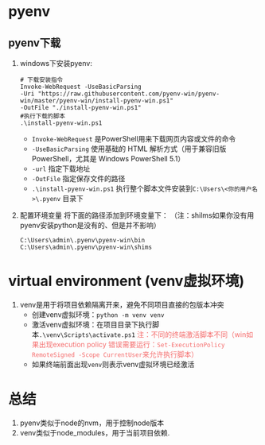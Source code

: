 # pyenv
## pyenv下载
1. windows下安装pyenv:
    ```shell
    # 下载安装指令
    Invoke-WebRequest -UseBasicParsing 
    -Uri "https://raw.githubusercontent.com/pyenv-win/pyenv-win/master/pyenv-win/install-pyenv-win.ps1" 
    -OutFile "./install-pyenv-win.ps1"
    #执行下载的脚本
    .\install-pyenv-win.ps1
    ```
    - `Invoke-WebRequest` 是PowerShell用来下载网页内容或文件的命令
    - `-UseBasicParsing` 使用基础的 HTML 解析方式（用于兼容旧版 PowerShell，尤其是 Windows PowerShell 5.1）
    - `-url` 指定下载地址
    - `-OutFile` 指定保存文件的路径
    - `.\install-pyenv-win.ps1` 执行整个脚本文件安装到`C:\Users\<你的用户名>\.pyenv` 目录下
  
2. 配置环境变量
   将下面的路径添加到环境变量下：
   （注：shilms如果你没有用pyenv安装python是没有的、但是并不影响）
    ```shell
    C:\Users\admin\.pyenv\pyenv-win\bin
    C:\Users\admin\.pyenv\pyenv-win\shims
    ```   


# virtual environment (venv虚拟环境)
1. venv是用于将项目依赖隔离开来，避免不同项目直接的包版本冲突
   - 创建venv虚拟环境：`python -m venv venv`
   - 激活venv虚拟环境：在项目目录下执行脚本`.\venv\Scripts\activate.ps1`  <span style="color: #f56c6c">注：不同的终端激活脚本不同（win如果出现execution policy 错误需要运行：`Set-ExecutionPolicy RemoteSigned -Scope CurrentUser`来允许执行脚本）</span>
   - 如果终端前面出现`venv`则表示venv虚拟环境已经激活
    
   
# 总结
1. pyenv类似于node的nvm，用于控制node版本
2. venv类似于node_modules，用于当前项目依赖.